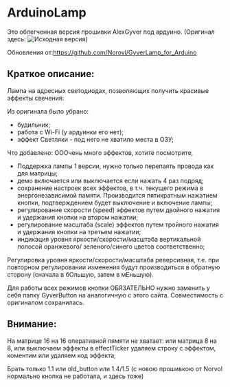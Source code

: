 ﻿# ArduinoLamp 

Это облегченная версия прошивки AlexGyver под ардуино.
(Оригинал здесь: ![Исходная версия](https://github.com/AlexGyver/GyverLamp/))

Обновления от:https://github.com/Norovl/GyverLamp_for_Arduino

## Краткое описание:

Лампа на адресных светодиодах, позволяющих получить красивые эффекты свечения:

Из оригинала было убрано:
- 	будильник;
- 	работа с Wi-Fi (у ардуинки его нет);
- 	эффект Светляки - под него не хватило места в ОЗУ;

Что добавлено: ОООчень много эффектов, хотите посмотрите,
- 	Поддержка лампы 1 версии, нужно только перепаять провода как для матрицы;
-	демо включается или выключается если нажать 4 раз подряд;      
- 	сохранение настроек всех эффектов, в т.ч. текущего режима в энергонезависимой
	памяти.	Производится пятикратным нажатием кнопки, подтверждением будет
	выключение и включение лампы;
- 	регулирование скорости (speed) эффектов путем двойного нажатия и удержания
	кнопки на втором нажатии;
- 	регулирование масштаба (scale) эффектов путем тройного нажатия и удержания 
	кнопки на третьем нажатии;
- 	индикация уровня яркости/скорости/масштаба вертикальной полосой	оранжевого/
	зеленого/синего цветов соответственно;

Регулировка уровня яркости/скорости/масштаба реверсивная, т.е. при повторном
регулировании изменения будут производиться в обратную сторону (сначала в бОльшую,
затем в мЕньшую).

Для работы всех режимов кнопки ОБЯЗАТЕЛЬНО нужно заменить у себя папку GyverButton
на аналогичную с этого сайта. Совместимость с оригиналом сохранилась.
## Внимание:
На матрице 16 на 16 оперативной пямяти не хватает: или матрица 8 на 8, или выключаем эффекты в effectTicker удаляем строку с эффектом, коментим или удаляем код эффекта;

Брать только 1.1 или old_button или 1.4/1.5 (с новою прошивкою от Norvol нормально кнопка не работала, и здесь тоже)
